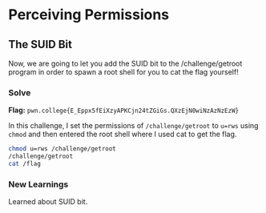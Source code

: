 # Perceiving Permissions

## The SUID Bit
Now, we are going to let you add the SUID bit to the /challenge/getroot program in order to spawn a root shell for you to cat the flag yourself!

### Solve
**Flag:** `pwn.college{E_Eppx5fEiXzyAPKCjn24tZGiGs.QXzEjN0wiNzAzNzEzW}`

In this challenge, I set the permissions of ```/challenge/getroot``` to ```u=rws``` using ```chmod``` and then entered the root shell where I used cat to get the flag.

```bash
chmod u=rws /challenge/getroot
/challenge/getroot
cat /flag
```

### New Learnings
Learned about SUID bit.
